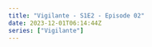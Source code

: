```yaml
---
title: "Vigilante - S1E2 - Episode 02"
date: 2023-12-01T06:14:44Z
series: ["Vigilante"]
---
```


<mux-player stream-type="on-demand"
  src="https://kp3d-my.sharepoint.com/personal/ryoo_kp3d_onmicrosoft_com/_layouts/15/download.aspx?share=EQ_wXSW-k-JDl8tVWD_jzbkBZO1iYwavOUe55EdjZCQbHg" prefer-playback="mse" controls>
  </mux-player>
  
  
  <script src="https://cdn.jsdelivr.net/npm/@mux/mux-player"></script>
  
 <script type="application/ld+json">
 {
  "@context": "https://schema.org/",
  "@type": "VideoObject",
  "name": "Vigilante - S1E2 - Episode 02",
  "contentUrl": "https://stream.mux.com/8sJnRXkwxBAprdfN2E01EiYtmH9FuGu8W74qRycEh42o.m3u8",
  "thumbnailUrl": "https://www.themoviedb.org/t/p/original/daGuh4UzHFF8sSHrYHMw0mb2qBt.jpg?width=314&fit_mode=preserve&time=25",
  "uploadDate": "2023-12-01T06:14:44Z",
}

</script>